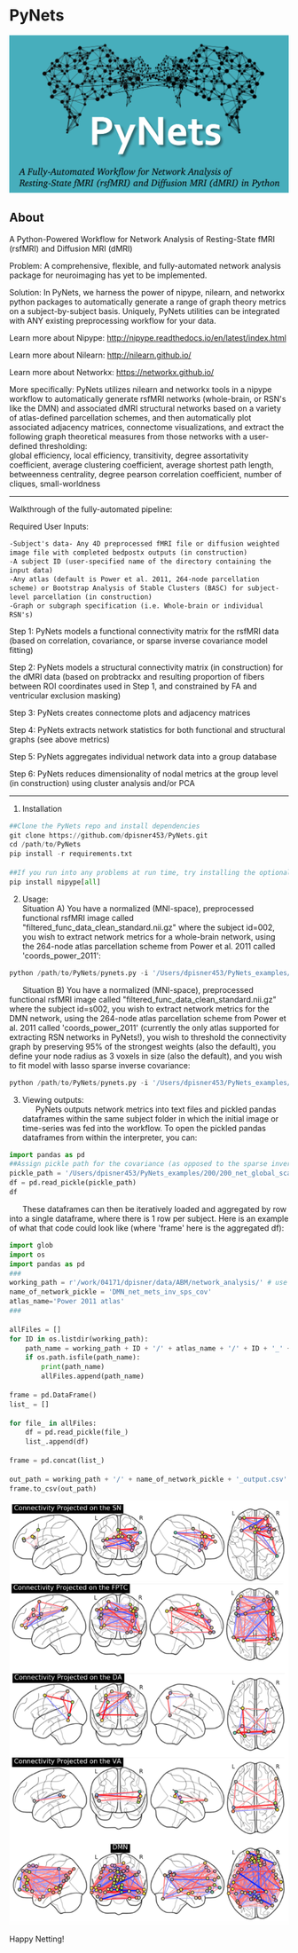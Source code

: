 # PyNets

![pynets](PyNets_logo.png)

About
-----
A Python-Powered Workflow for Network Analysis of Resting-State fMRI (rsfMRI) and Diffusion MRI (dMRI)

Problem: A comprehensive, flexible, and fully-automated network analysis package for neuroimaging has yet to be implemented.

Solution: In PyNets, we harness the power of nipype, nilearn, and networkx python packages to automatically generate a range of graph theory metrics on a subject-by-subject basis. Uniquely, PyNets utilities can be integrated with ANY existing preprocessing workflow for your data.

Learn more about Nipype: http://nipype.readthedocs.io/en/latest/index.html

Learn more about Nilearn: http://nilearn.github.io/

Learn more about Networkx: https://networkx.github.io/

More specifically: PyNets utilizes nilearn and networkx tools in a nipype workflow to automatically generate rsfMRI networks (whole-brain, or RSN's like the DMN) and associated dMRI structural networks based on a variety of atlas-defined parcellation schemes, and then automatically plot associated adjacency matrices, connectome visualizations, and extract the following graph theoretical measures from those networks with a user-defined thresholding:\
global efficiency, local efficiency, transitivity, degree assortativity coefficient, average clustering coefficient, average shortest path length, betweenness centrality, degree pearson correlation coefficient, number of cliques, small-worldness

-----

Walkthrough of the fully-automated pipeline:

Required User Inputs:

	-Subject's data- Any 4D preprocessed fMRI file or diffusion weighted image file with completed bedpostx outputs (in construction)
	-A subject ID (user-specified name of the directory containing the input data)
	-Any atlas (default is Power et al. 2011, 264-node parcellation scheme) or Bootstrap Analysis of Stable Clusters (BASC) for subject-level parcellation (in construction)
	-Graph or subgraph specification (i.e. Whole-brain or individual RSN's)

Step 1: PyNets models a functional connectivity matrix for the rsfMRI data (based on correlation, covariance, or sparse inverse covariance model fitting)

Step 2: PyNets models a structural connectivity matrix (in construction) for the dMRI data (based on probtrackx and resulting proportion of fibers between ROI coordinates used in Step 1, and constrained by FA and ventricular exclusion masking)

Step 3: PyNets creates connectome plots and adjacency matrices

Step 4: PyNets extracts network statistics for both functional and structural graphs (see above metrics)

Step 5: PyNets aggregates individual network data into a group database

Step 6: PyNets reduces dimensionality of nodal metrics at the group level (in construction) using cluster analysis and/or PCA

-----

1. Installation
```python
##Clone the PyNets repo and install dependencies
git clone https://github.com/dpisner453/PyNets.git
cd /path/to/PyNets
pip install -r requirements.txt

##If you run into any problems at run time, try installing the optional features of nipype with:
pip install nipype[all]
```

2. Usage:\
Situation A) You have a normalized (MNI-space), preprocessed functional rsfMRI image called "filtered_func_data_clean_standard.nii.gz" where the subject id=002, you wish to extract network metrics for a whole-brain network, using the 264-node atlas parcellation scheme from Power et al. 2011 called 'coords_power_2011':
```python
python /path/to/PyNets/pynets.py -i '/Users/dpisner453/PyNets_examples/002/filtered_func_data_clean_standard.nii.gz' -ID '002' -a 'coords_power_2011' -model 'corr'
```
&nbsp;&nbsp;&nbsp;&nbsp;&nbsp; Situation B) You have a normalized (MNI-space), preprocessed functional rsfMRI image called "filtered_func_data_clean_standard.nii.gz" where the subject id=s002, you wish to extract network metrics for the DMN network, using the 264-node atlas parcellation scheme from Power et al. 2011 called 'coords_power_2011' (currently the only atlas supported for extracting RSN networks in PyNets!), you wish to threshold the connectivity graph by preserving 95% of the strongest weights (also the default), you define your node radius as 3 voxels in size (also the default), and you wish to fit model with lasso sparse inverse covariance:
```python
python /path/to/PyNets/pynets.py -i '/Users/dpisner453/PyNets_examples/s002/filtered_func_data_clean_standard.nii.gz' -ID 's002' -a 'coords_power_2011' -n 'DMN' -thr '0.95' -ns '3' -model 'sps'
```

3. Viewing outputs:\
&nbsp;&nbsp;&nbsp;&nbsp;&nbsp; PyNets outputs network metrics into text files and pickled pandas dataframes within the same subject folder
in which the initial image or time-series was fed into the workflow. To open the pickled pandas dataframes
from within the interpreter, you can:
```python
import pandas as pd
##Assign pickle path for the covariance (as opposed to the sparse inverse covariance net)
pickle_path = '/Users/dpisner453/PyNets_examples/200/200_net_global_scalars_cov_200'
df = pd.read_pickle(pickle_path)
df
```

&nbsp;&nbsp;&nbsp;&nbsp;&nbsp; These dataframes can then be iteratively loaded and aggregated by row into a single dataframe, where there is 1 row per subject. Here is an example of what that code could look like (where 'frame' here is the aggregated df):
```python
import glob
import os
import pandas as pd
###
working_path = r'/work/04171/dpisner/data/ABM/network_analysis/' # use your path
name_of_network_pickle = 'DMN_net_mets_inv_sps_cov'
atlas_name='Power 2011 atlas'
###

allFiles = []
for ID in os.listdir(working_path):
    path_name = working_path + ID + '/' + atlas_name + '/' + ID + '_' + name_of_network_pickle + '_' + ID
    if os.path.isfile(path_name):
        print(path_name)
        allFiles.append(path_name)

frame = pd.DataFrame()
list_ = []

for file_ in allFiles:
    df = pd.read_pickle(file_)
    list_.append(df)

frame = pd.concat(list_)

out_path = working_path + '/' + name_of_network_pickle + '_output.csv'
frame.to_csv(out_path)
```

![RSN Nets](PyNets_RSNs.png)

Happy Netting!
